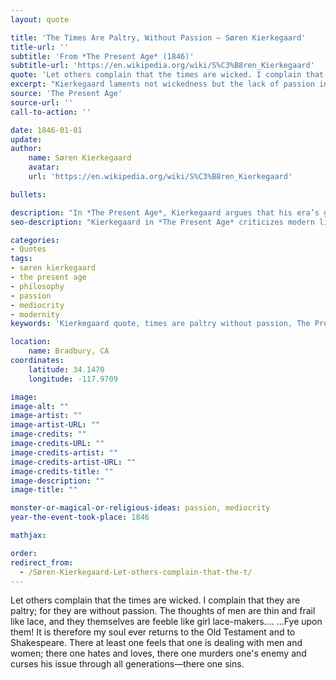 ```yaml
---
layout: quote

title: 'The Times Are Paltry, Without Passion – Søren Kierkegaard'
title-url: ''
subtitle: 'From *The Present Age* (1846)'
subtitle-url: 'https://en.wikipedia.org/wiki/S%C3%B8ren_Kierkegaard'
quote: 'Let others complain that the times are wicked. I complain that they are paltry; for they are without passion.'
excerpt: "Kierkegaard laments not wickedness but the lack of passion in modern times, contrasting it with the vitality of Scripture and Shakespeare."
source: 'The Present Age'
source-url: ''
call-to-action: ''

date: 1846-01-01
update:
author:
    name: Søren Kierkegaard
    avatar: 
    url: 'https://en.wikipedia.org/wiki/S%C3%B8ren_Kierkegaard'

bullets:

description: "In *The Present Age*, Kierkegaard argues that his era’s greatest flaw is not wickedness but mediocrity and lack of passion, preferring the vitality of the Old Testament and Shakespeare."
seo-description: "Kierkegaard in *The Present Age* criticizes modern life as paltry and passionless, contrasting it with the intensity of Scripture and Shakespeare."

categories:
- Quotes
tags:
- søren kierkegaard
- the present age
- philosophy
- passion
- mediocrity
- modernity
keywords: 'Kierkegaard quote, times are paltry without passion, The Present Age 1846, wicked vs passionless, Kierkegaard philosophy, passion in life, critique of modernity'

location:
    name: Bradbury, CA
coordinates:
    latitude: 34.1470
    longitude: -117.9709

image:
image-alt: ""
image-artist: ""
image-artist-URL: ""
image-credits: ""
image-credits-URL: ""
image-credits-artist: ""
image-credits-artist-URL: ""
image-credits-title: ""
image-description: ""
image-title: ""

monster-or-magical-or-religious-ideas: passion, mediocrity
year-the-event-took-place: 1846

mathjax: 

order: 
redirect_from:
  - /Søren-Kierkegaard-Let-others-complain-that-the-t/
---
```

Let others complain that the times are wicked. I complain that they are paltry; for they are without passion. The thoughts of men are thin and frail like lace, and they themselves are feeble like girl lace-makers.... ...Fye upon them! It is therefore my soul ever returns to the Old Testament and to Shakespeare. There at least one feels that one is dealing with men and women; there one hates and loves, there one murders one's enemy and curses his issue through all generations—there one sins.
